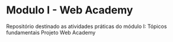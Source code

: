 # Modulo I - Web Academy
Repositório destinado as atividades práticas do módulo I: Tópicos fundamentais
Projeto Web Academy
